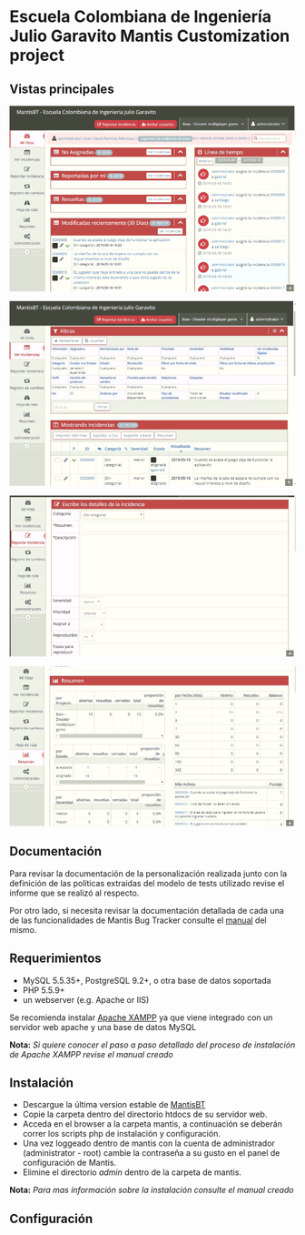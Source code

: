 Escuela Colombiana de Ingeniería Julio Garavito Mantis Customization project
=============================

Vistas principales
-----------

![My view](doc/mi_vista.png)

![Bugs view](doc/ver_incidencias.png)

![Report Incident view](doc/reportar_incidencia.png)

![Summary view](doc/resumen.png)

Documentación
-------------

Para revisar la documentación de la personalización realizada junto con la definición de las políticas extraidas del modelo de tests utilizado revise el informe que se realizó al respecto.

Por otro lado, si necesita revisar la documentación detallada de cada una de las funcionalidades de Mantis Bug Tracker consulte el [manual](https://www.mantisbt.org/documentation.php) del mismo.


Requerimientos
------------

 * MySQL 5.5.35+, PostgreSQL 9.2+, o otra base de datos soportada
 * PHP 5.5.9+
 * un webserver (e.g. Apache or IIS)

Se recomienda instalar [Apache XAMPP](https://www.apachefriends.org/es/index.html) ya que viene integrado con un servidor web apache y una base de datos MySQL 

**Nota:** *Si quiere conocer el paso a paso detallado del proceso de instalación de Apache XAMPP revise el manual creado*


Instalación
------------

 * Descargue la última version estable de [MantisBT](https://www.mantisbt.org/download.php)
 * Copie la carpeta dentro del directorio htdocs de su servidor web.
 * Acceda en el browser a la carpeta mantis, a continuación se deberán correr los scripts php de instalación y configuración.
 * Una vez loggeado dentro de mantis con la cuenta de administrador (administrator - root) cambie la contraseña a su gusto en el panel de configuración de Mantis.
 * Elimine el directorio *admin* dentro de la carpeta de mantis.
 
**Nota:** *Para mas información sobre la instalación consulte el manual creado*


Configuración
-------------

